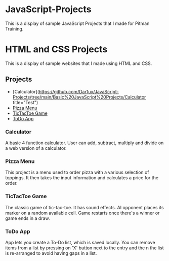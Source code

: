 # JavaScript-Projects
This is a display of sample JavaScript Projects that I made for Pitman Training.





# HTML and CSS Projects

This is a display of sample websites that I made using HTML and CSS.

## Projects
* [Calculator](https://github.com/Dar1ux/JavaScript-Projects/tree/main/Basic%20JavaScript%20Projects/Calculator title="Test")
* [Pizza Menu](https://github.com/Dar1ux/JavaScript-Projects/tree/main/Basic%20JavaScript%20Projects/Pizza_Project)
* [TicTacToe Game](https://github.com/Dar1ux/JavaScript-Projects/tree/main/Basic%20JavaScript%20Projects/TicTacToe)
* [ToDo App](https://github.com/Dar1ux/JavaScript-Projects/tree/main/Basic%20JavaScript%20Projects/todo_app)

### Calculator
A basic 4 function calculator. User can add, subtract, multiply and divide on a web version of a calculator.

### Pizza Menu
This project is a menu used to order pizza with a various selection of toppings. It then takes the input information and calculates a price for the order.

### TicTacToe Game
The classic game of tic-tac-toe. It has sound effects. AI opponent places its marker on a random available cell. Game restarts once there's a winner or game ends in a draw.

### ToDo App
App lets you create a To-Do list, which is saved locally. You can remove items from a list by pressing on 'X' button next to the entry and the n the list is re-arranged to avoid having gaps in a list.

